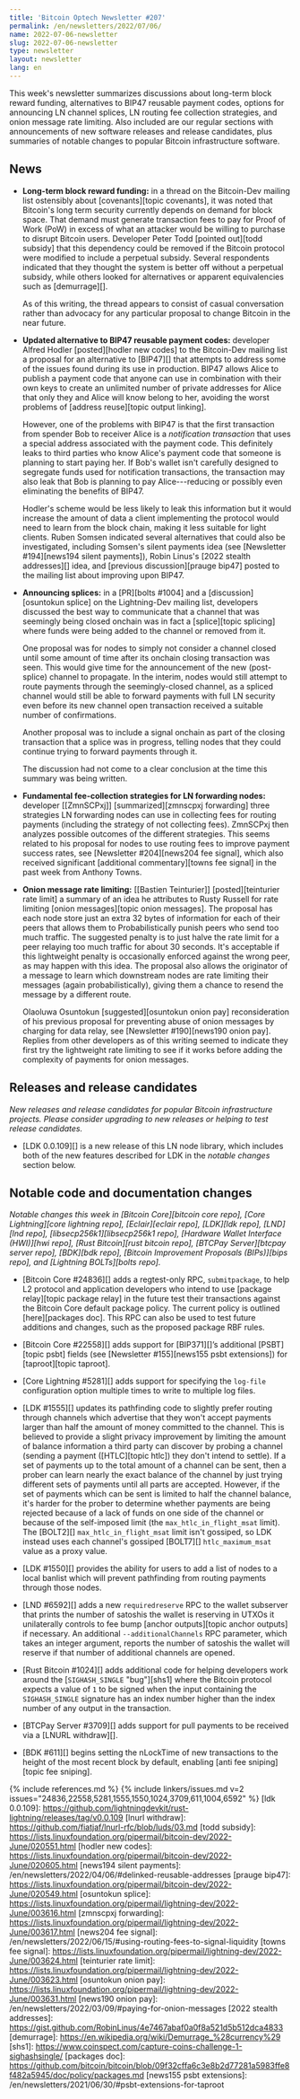 ```yaml
---
title: 'Bitcoin Optech Newsletter #207'
permalink: /en/newsletters/2022/07/06/
name: 2022-07-06-newsletter
slug: 2022-07-06-newsletter
type: newsletter
layout: newsletter
lang: en
---
```

This week's newsletter summarizes discussions about long-term
block reward funding, alternatives to BIP47 reusable payment
codes, options for announcing LN channel splices, LN routing fee
collection strategies, and onion message rate limiting.  Also included
are our regular sections with announcements of new software releases and
release candidates, plus summaries of notable changes to popular Bitcoin
infrastructure software.

## News

- **Long-term block reward funding:** in a thread on the Bitcoin-Dev
  mailing list ostensibly about [covenants][topic covenants], it was
  noted that Bitcoin's long term security currently depends on
  demand for block space.   That demand must generate transaction
  fees to pay for Proof of Work (PoW) in excess of what an attacker
  would be willing to purchase to disrupt Bitcoin users.  Developer
  Peter Todd [pointed out][todd subsidy] that this dependency could be
  removed if the Bitcoin protocol were modified to include a perpetual
  subsidy.  Several respondents indicated that they thought the system
  is better off without a perpetual subsidy, while others looked for
  alternatives or apparent equivalencies such as [demurrage][].

    As of this writing, the thread appears to consist of casual
    conversation rather than advocacy for any particular proposal to
    change Bitcoin in the near future.

- **Updated alternative to BIP47 reusable payment codes:** developer
  Alfred Hodler [posted][hodler new codes] to the Bitcoin-Dev mailing
  list a proposal for an alternative to [BIP47][] that attempts to
  address some of the issues found during its use in production.  BIP47
  allows Alice to publish a payment code that anyone can use in
  combination with their own keys to create an unlimited number of
  private addresses for Alice that only they and Alice will know belong
  to her, avoiding the worst problems of [address reuse][topic output
  linking].

    However, one of the problems with BIP47 is that the first
    transaction from spender Bob to receiver Alice is a *notification
    transaction* that uses a special address associated with the payment
    code.  This definitely leaks to third parties who know Alice's
    payment code that someone is planning to start paying her.  If Bob's
    wallet isn't carefully designed to segregate funds used for
    notification transactions, the transaction may also leak that Bob is
    planning to pay Alice---reducing or possibly even eliminating the
    benefits of BIP47.

    Hodler's scheme would be less likely to leak this information but it
    would increase the amount of data a client implementing the protocol
    would need to learn from the block chain, making it less suitable
    for light clients.  Ruben Somsen indicated several alternatives
    that could also be investigated, including Somsen's silent
    payments idea (see [Newsletter #194][news194 silent payments]),
    Robin Linus's [2022 stealth addresses][] idea, and [previous
    discussion][prauge bip47] posted to the mailing list about improving
    upon BIP47.

- **Announcing splices:** in a [PR][bolts #1004] and a
  [discussion][osuntokun splice] on the Lightning-Dev mailing list,
  developers discussed the best way to communicate that a channel that
  was seemingly being closed onchain was in fact a [splice][topic
  splicing] where funds were being added to the channel or removed from
  it.

    One proposal was for nodes to simply not consider a channel closed
    until some amount of time after its onchain closing transaction was
    seen.  This would give time for the announcement of the new
    (post-splice) channel to propagate.  In the interim, nodes would
    still attempt to route payments through the seemingly-closed
    channel, as a spliced channel would still be able to forward
    payments with full LN security even before its new channel open
    transaction received a suitable number of confirmations.

    Another proposal was to include a signal onchain as part of the
    closing transaction that a splice was in progress, telling nodes
    that they could continue trying to forward payments through it.

    The discussion had not come to a clear conclusion at the time this
    summary was being written.

- **Fundamental fee-collection strategies for LN forwarding nodes:**
  developer [[ZmnSCPxj]] [summarized][zmnscpxj forwarding] three strategies
  LN forwarding nodes can use in collecting fees for routing payments
  (including the strategy of not collecting fees).  ZmnSCPxj then
  analyzes possible outcomes of the different strategies.  This seems
  related to his proposal for nodes to use routing fees to improve
  payment success rates, see [Newsletter #204][news204 fee signal],
  which also received significant [additional commentary][towns fee
  signal] in the past week from Anthony Towns.

- **Onion message rate limiting:** [[Bastien Teinturier]]
  [posted][teinturier rate limit] a summary of an idea he attributes to
  Rusty Russell for rate limiting [onion messages][topic onion
  messages].  The proposal has each node store just an extra 32 bytes of
  information for each of their peers that allows them to
  Probabilistically punish peers who send too much traffic.  The
  suggested penalty is to just halve the rate limit for a peer relaying
  too much traffic for about 30 seconds.  It's acceptable if this
  lightweight penalty is occasionally enforced against the wrong peer,
  as may happen with this idea.  The proposal also allows the originator
  of a message to learn which downstream nodes are rate limiting their
  messages (again probabilistically), giving them a chance to resend the
  message by a different route.

    Olaoluwa Osuntokun [suggested][osuntokun onion pay] reconsideration
    of his previous proposal for preventing abuse of onion messages by
    charging for data relay, see [Newsletter #190][news190 onion pay].
    Replies from other developers as of this writing seemed to indicate
    they first try the lightweight rate limiting to see if it works
    before adding the complexity of payments for onion messages.

## Releases and release candidates

*New releases and release candidates for popular Bitcoin infrastructure
projects.  Please consider upgrading to new releases or helping to test
release candidates.*

- [LDK 0.0.109][] is a new release of this LN node library, which
  includes both of the new features described for LDK in the *notable
  changes* section below.

## Notable code and documentation changes

*Notable changes this week in [Bitcoin Core][bitcoin core repo], [Core
Lightning][core lightning repo], [Eclair][eclair repo], [LDK][ldk repo],
[LND][lnd repo], [libsecp256k1][libsecp256k1 repo], [Hardware Wallet
Interface (HWI)][hwi repo], [Rust Bitcoin][rust bitcoin repo], [BTCPay
Server][btcpay server repo], [BDK][bdk repo], [Bitcoin Improvement
Proposals (BIPs)][bips repo], and [Lightning BOLTs][bolts repo].*

- [Bitcoin Core #24836][] adds a regtest-only RPC, `submitpackage`, to
  help L2 protocol and application developers who intend to use
  [package relay][topic package relay] in the future test their transactions against the
  Bitcoin Core default package policy.  The current policy is outlined
  [here][packages doc]. This RPC can also be used to test future
  additions and changes, such as the proposed package RBF rules.

- [Bitcoin Core #22558][] adds support for [BIP371][]’s additional [PSBT][topic
  psbt] fields (see [Newsletter #155][news155 psbt extensions]) for [taproot][topic taproot].

- [Core Lightning #5281][] adds support for specifying the `log-file`
  configuration option multiple times to write to multiple log files.

- [LDK #1555][] updates its pathfinding code to slightly prefer routing
  through channels which advertise that they won't accept payments
  larger than half the amount of money committed to the channel.  This
  is believed to provide a slight privacy improvement by limiting the
  amount of balance information a third party can discover by probing a
  channel (sending a payment ([HTLC][topic htlc]) they don't intend to
  settle).  If a set of payments up to the total amount of a channel can
  be sent, then a prober can learn nearly the exact balance of the
  channel by just trying different sets of payments until all parts are
  accepted.  However, if the set of payments which can be sent is limited to
  half the channel balance, it's harder for the prober to determine
  whether payments are being rejected because of a lack of funds on one
  side of the channel or because of the self-imposed limit (the
  `max_htlc_in_flight_msat` limit).  The [BOLT2][]
  `max_htlc_in_flight_msat` limit isn't gossiped, so LDK instead uses
  each channel's gossiped [BOLT7][] `htlc_maximum_msat` value as a proxy
  value.

- [LDK #1550][] provides the ability for users to add a list of nodes to
  a local banlist which will prevent pathfinding from routing payments
  through those nodes.

- [LND #6592][] adds a new `requiredreserve` RPC to the wallet subserver
  that prints the number of satoshis the wallet is reserving in UTXOs it
  unilaterally controls to fee bump [anchor outputs][topic anchor
  outputs] if necessary.  An additional `--additionalChannels` RPC
  parameter, which takes an integer argument, reports the number of
  satoshis the wallet will reserve if that number of additional channels
  are opened.

- [Rust Bitcoin #1024][] adds additional code for helping developers
  work around the [`SIGHASH_SINGLE` "bug"][shs1] where the Bitcoin protocol
  expects a value of `1` to be signed when the input containing the
  `SIGHASH_SINGLE` signature has an index number higher than the index
  number of any output in the transaction.

- [BTCPay Server #3709][] adds support for pull payments to be received
  via a [LNURL withdraw][].

- [BDK #611][] begins setting the nLockTime of new transactions to the
  height of the most recent block by default, enabling [anti fee
  sniping][topic fee sniping].

{% include references.md %}
{% include linkers/issues.md v=2 issues="24836,22558,5281,1555,1550,1024,3709,611,1004,6592" %}
[ldk 0.0.109]: https://github.com/lightningdevkit/rust-lightning/releases/tag/v0.0.109
[lnurl withdraw]: https://github.com/fiatjaf/lnurl-rfc/blob/luds/03.md
[todd subsidy]: https://lists.linuxfoundation.org/pipermail/bitcoin-dev/2022-June/020551.html
[hodler new codes]: https://lists.linuxfoundation.org/pipermail/bitcoin-dev/2022-June/020605.html
[news194 silent payments]: /en/newsletters/2022/04/06/#delinked-reusable-addresses
[prauge bip47]: https://lists.linuxfoundation.org/pipermail/bitcoin-dev/2022-June/020549.html
[osuntokun splice]: https://lists.linuxfoundation.org/pipermail/lightning-dev/2022-June/003616.html
[zmnscpxj forwarding]: https://lists.linuxfoundation.org/pipermail/lightning-dev/2022-June/003617.html
[news204 fee signal]: /en/newsletters/2022/06/15/#using-routing-fees-to-signal-liquidity
[towns fee signal]: https://lists.linuxfoundation.org/pipermail/lightning-dev/2022-June/003624.html
[teinturier rate limit]: https://lists.linuxfoundation.org/pipermail/lightning-dev/2022-June/003623.html
[osuntokun onion pay]: https://lists.linuxfoundation.org/pipermail/lightning-dev/2022-June/003631.html
[news190 onion pay]: /en/newsletters/2022/03/09/#paying-for-onion-messages
[2022 stealth addresses]: https://gist.github.com/RobinLinus/4e7467abaf0a0f8a521d5b512dca4833
[demurrage]: https://en.wikipedia.org/wiki/Demurrage_%28currency%29
[shs1]: https://www.coinspect.com/capture-coins-challenge-1-sighashsingle/
[packages doc]: https://github.com/bitcoin/bitcoin/blob/09f32cffa6c3e8b2d77281a5983ffe8f482a5945/doc/policy/packages.md
[news155 psbt extensions]: /en/newsletters/2021/06/30/#psbt-extensions-for-taproot
